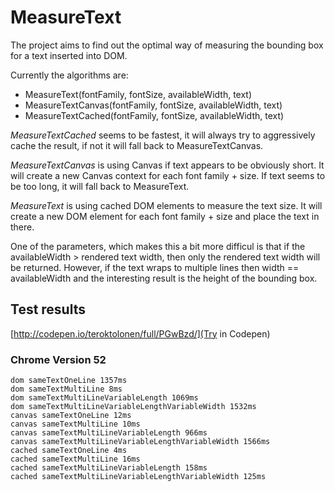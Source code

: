 # MeasureText

The project aims to find out the optimal way of measuring the bounding box for a text inserted into DOM.

Currently the algorithms are:

- MeasureText(fontFamily, fontSize, availableWidth, text)
- MeasureTextCanvas(fontFamily, fontSize, availableWidth, text)
- MeasureTextCached(fontFamily, fontSize, availableWidth, text)

*MeasureTextCached* seems to be fastest, it will always try to aggressively cache the result, if not it will fall back to MeasureTextCanvas.

*MeasureTextCanvas* is using Canvas if text appears to be obviously short. It will create a new Canvas context for each font family + size. If text seems to be too long, it will fall back to MeasureText.

*MeasureText* is using cached DOM elements to measure the text size. It will create a new DOM element for each font family + size and place the text in there.

One of the parameters, which makes this a bit more difficul is that if the availableWidth > rendered text width, then only the rendered text width will be returned. However, if the text wraps to multiple lines then width == availableWidth and the interesting result is the height of the bounding box.

## Test results

[http://codepen.io/teroktolonen/full/PGwBzd/](Try in Codepen)

### Chrome Version 52
```
dom sameTextOneLine 1357ms
dom sameTextMultiLine 8ms
dom sameTextMultiLineVariableLength 1069ms
dom sameTextMultiLineVariableLengthVariableWidth 1532ms
canvas sameTextOneLine 12ms
canvas sameTextMultiLine 10ms
canvas sameTextMultiLineVariableLength 966ms
canvas sameTextMultiLineVariableLengthVariableWidth 1566ms
cached sameTextOneLine 4ms
cached sameTextMultiLine 16ms
cached sameTextMultiLineVariableLength 158ms
cached sameTextMultiLineVariableLengthVariableWidth 125ms
```
